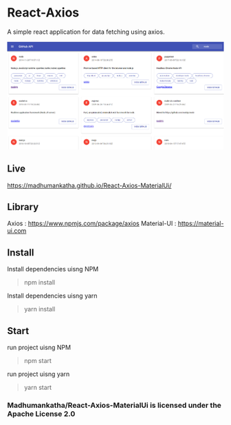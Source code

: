 # React-Axios

A simple react application for data fetching using axios.

<img src="public/github.png" height="25%" />

## Live 

https://madhumankatha.github.io/React-Axios-MaterialUi/

## Library

Axios : https://www.npmjs.com/package/axios
Material-UI : https://material-ui.com

## Install

Install dependencies uisng NPM
> npm install

Install dependencies uisng yarn
> yarn install

## Start

run project uisng NPM
> npm start

run project uisng yarn
> yarn start

### Madhumankatha/React-Axios-MaterialUi is licensed under the Apache License 2.0
